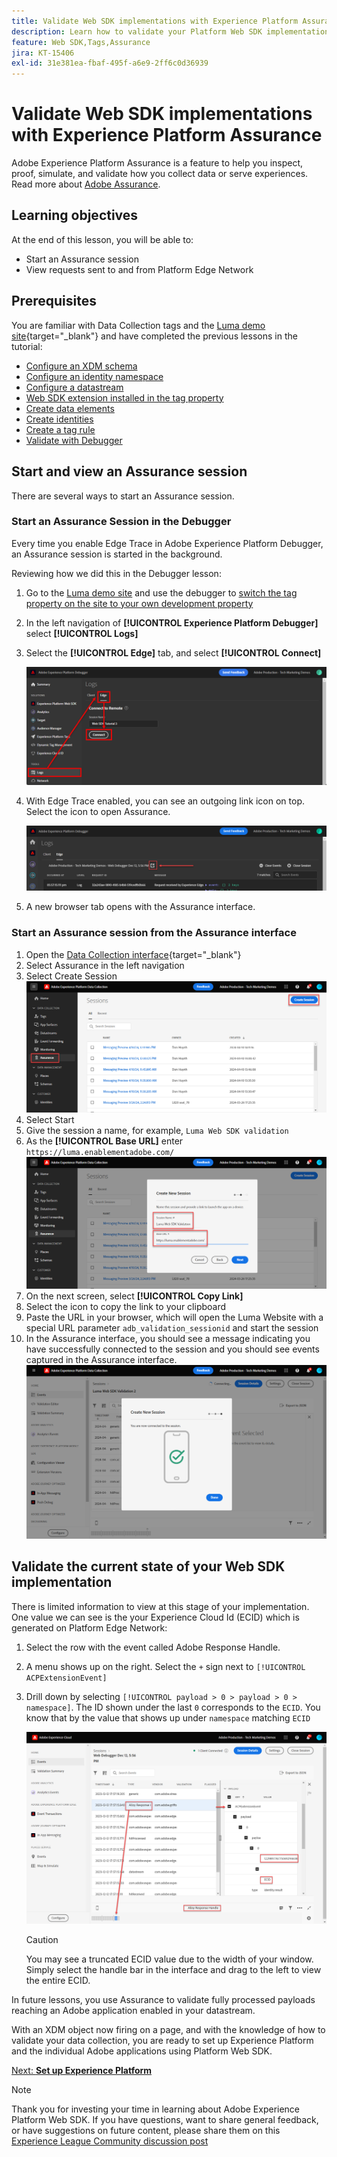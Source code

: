 ```yaml
---
title: Validate Web SDK implementations with Experience Platform Assurance
description: Learn how to validate your Platform Web SDK implementation with Adobe Experience Platform Assurance. This lesson is part of the Implement Adobe Experience Cloud with Web SDK tutorial.
feature: Web SDK,Tags,Assurance
jira: KT-15406
exl-id: 31e381ea-fbaf-495f-a6e9-2ff6c0d36939
---
```

# Validate Web SDK implementations with Experience Platform Assurance

Adobe Experience Platform Assurance is a feature to help you inspect, proof, simulate, and validate how you collect data or serve experiences. Read more about [Adobe Assurance](https://experienceleague.adobe.com/en/docs/experience-platform/assurance/home). 


## Learning objectives

At the end of this lesson, you will be able to:

* Start an Assurance session
* View requests sent to and from Platform Edge Network

## Prerequisites

You are familiar with Data Collection tags and the [Luma demo site](https://luma.enablementadobe.com/content/luma/us/en.html){target="_blank"} and have completed the previous lessons in the tutorial:

* [Configure an XDM schema](configure-schemas.md)
* [Configure an identity namespace](configure-identities.md)
* [Configure a datastream](configure-datastream.md)
* [Web SDK extension installed in the tag property](install-web-sdk.md)
* [Create data elements](create-data-elements.md)
* [Create identities](create-identities.md)
* [Create a tag rule](create-tag-rule.md)
* [Validate with Debugger](validate-with-debugger.md)


## Start and view an Assurance session

There are several ways to start an Assurance session.

### Start an Assurance Session in the Debugger

Every time you enable Edge Trace in Adobe Experience Platform Debugger, an Assurance session is started in the background. 

Reviewing how we did this in the Debugger lesson:

1. Go to the [Luma demo site](https://luma.enablementadobe.com/content/luma/us/en.html) and use the debugger to [switch the tag property on the site to your own development property](validate-with-debugger.md#use-the-experience-platform-debugger-to-map-to-your-tags-property)
1. In the left navigation of **[!UICONTROL Experience Platform Debugger]** select **[!UICONTROL Logs]**
1. Select the **[!UICONTROL Edge]** tab, and select **[!UICONTROL Connect]**

    ![Connect Edge Trace](assets/analytics-debugger-edgeTrace.png)
1. With Edge Trace enabled, you can see an outgoing link icon on top. Select the icon to open Assurance. 

    ![Start Assurance session](assets/validate-debugger-start-assurnance.png)

1. A new browser tab opens with the Assurance interface.

### Start an Assurance session from the Assurance interface

1. Open the [Data Collection interface](https://experience.adobe.com/#/data-collection/home){target="_blank"}
1. Select Assurance in the left navigation
1. Select Create Session
    ![Create an Assurance session](assets/assurance-create-session.png)
1. Select Start
1. Give the session a name, for example, `Luma Web SDK validation`
1. As the **[!UICONTROL Base URL]** enter `https://luma.enablementadobe.com/`
    ![Name the Assurance session](assets/assurance-name-session.png)
1. On the next screen, select **[!UICONTROL Copy Link]**
1. Select the icon to copy the link to your clipboard
1. Paste the URL in your browser, which will open the Luma Website with a special URL parameter `adb_validation_sessionid` and start the session
1. In the Assurance interface, you should see a message indicating you have successfully connected to the session and you should see events captured in the Assurance interface.
    ![Assurance session has connected](assets/assurance-success.png)

## Validate the current state of your Web SDK implementation

There is limited information to view at this stage of your implementation. One value we can see is the your Experience Cloud Id (ECID) which is generated on Platform Edge Network:

1. Select the row with the event called Adobe Response Handle. 
1. A menu shows up on the right. Select the `+` sign next to `[!UICONTROL ACPExtensionEvent]` 
1. Drill down by selecting `[!UICONTROL payload > 0 > payload > 0 > namespace]`. The ID shown under the last `0` corresponds to the `ECID`. You know that by the value that shows up under `namespace` matching `ECID`

    ![Assurance validate ECID](assets/validate-assurance-ecid.png)

    >[!CAUTION]
    >
    >You may see a truncated ECID value due to the width of your window. Simply select the handle bar in the interface and drag to the left to view the entire ECID. 

In future lessons, you use Assurance to validate fully processed payloads reaching an Adobe application enabled in your datastream.

With an XDM object now firing on a page, and with the knowledge of how to validate your data collection, you are ready to set up Experience Platform and the individual Adobe applications using Platform Web SDK.

[Next: **Set up Experience Platform**](setup-experience-platform.md)

>[!NOTE]
>
>Thank you for investing your time in learning about Adobe Experience Platform Web SDK. If you have questions, want to share general feedback, or have suggestions on future content, please share them on this [Experience League Community discussion post](https://experienceleaguecommunities.adobe.com/t5/adobe-experience-platform-launch/tutorial-discussion-implement-adobe-experience-cloud-with-web/td-p/444996)
